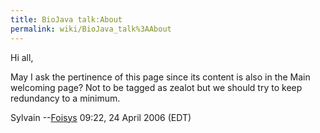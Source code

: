 ```yaml
---
title: BioJava talk:About
permalink: wiki/BioJava_talk%3AAbout
---
```


Hi all,

May I ask the pertinence of this page since its content is also in the
Main welcoming page? Not to be tagged as zealot but we should try to
keep redundancy to a minimum.

Sylvain --[Foisys](User:Foisys "wikilink") 09:22, 24 April 2006 (EDT)
